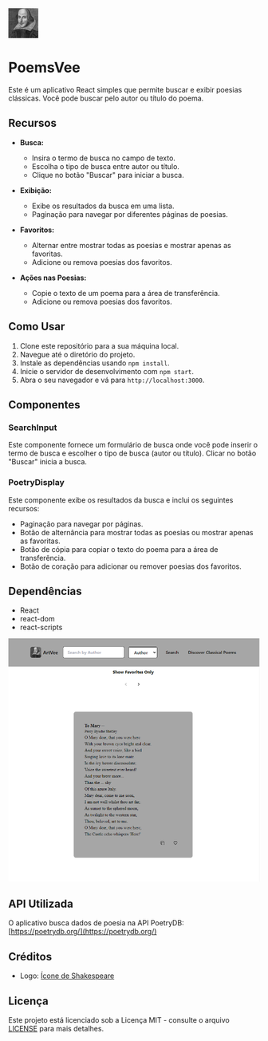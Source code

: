 <img src="./public/assets/images/shakespeare-icon.jpg" width="60">

# PoemsVee

Este é um aplicativo React simples que permite buscar e exibir poesias clássicas. Você pode buscar pelo autor ou título do poema.

## Recursos

- **Busca:**
  - Insira o termo de busca no campo de texto.
  - Escolha o tipo de busca entre autor ou título.
  - Clique no botão "Buscar" para iniciar a busca.

- **Exibição:**
  - Exibe os resultados da busca em uma lista.
  - Paginação para navegar por diferentes páginas de poesias.

- **Favoritos:**
  - Alternar entre mostrar todas as poesias e mostrar apenas as favoritas.
  - Adicione ou remova poesias dos favoritos.

- **Ações nas Poesias:**
  - Copie o texto de um poema para a área de transferência.
  - Adicione ou remova poesias dos favoritos.

## Como Usar

1. Clone este repositório para a sua máquina local.
2. Navegue até o diretório do projeto.
3. Instale as dependências usando `npm install`.
4. Inicie o servidor de desenvolvimento com `npm start`.
5. Abra o seu navegador e vá para `http://localhost:3000`.

## Componentes

### SearchInput

Este componente fornece um formulário de busca onde você pode inserir o termo de busca e escolher o tipo de busca (autor ou título). Clicar no botão "Buscar" inicia a busca.

### PoetryDisplay

Este componente exibe os resultados da busca e inclui os seguintes recursos:

- Paginação para navegar por páginas.
- Botão de alternância para mostrar todas as poesias ou mostrar apenas as favoritas.
- Botão de cópia para copiar o texto do poema para a área de transferência.
- Botão de coração para adicionar ou remover poesias dos favoritos.

## Dependências

- React
- react-dom
- react-scripts


<img src="./public/assets/images/readmeimg.png" width="750">

## API Utilizada

O aplicativo busca dados de poesia na API PoetryDB: [https://poetrydb.org/](https://poetrydb.org/)

## Créditos

- Logo: [Ícone de Shakespeare](../../public/assets/images/shakespeare-icon.jpg)

## Licença

Este projeto está licenciado sob a Licença MIT - consulte o arquivo [LICENSE](LICENSE) para mais detalhes.
